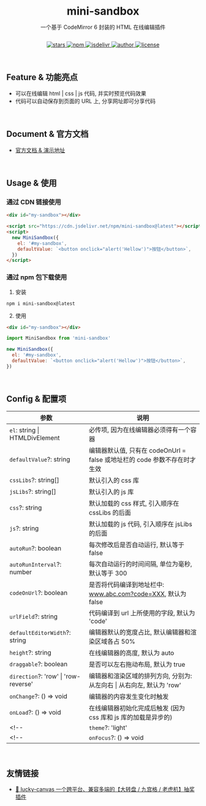 
<div align="center" style="display: flex; flex-direction: column; align-items: center;">
  <h1 style="margin: 10px 0 0">mini-sandbox</h1>
  <p>一个基于 CodeMirror 6 封装的 HTML 在线编辑插件</p>
  <p>
    <a href="https://github.com/buuing/mini-sandbox/stargazers" target="_black">
      <img src="https://img.shields.io/github/stars/buuing/mini-sandbox?color=%236a90e1&logo=github&style=flat-square" alt="stars" />
    </a>
    <a href="https://www.npmjs.com/package/mini-sandbox" target="_black">
      <img src="https://img.shields.io/npm/dm/mini-sandbox?color=%23ffba15&logo=npm&style=flat-square" alt="npm" />
    </a>
    <a href="https://www.jsdelivr.com/package/npm/mini-sandbox" target="_black">
      <img src="https://data.jsdelivr.com/v1/package/npm/mini-sandbox/badge" alt="jsdelivr" />
    </a>
    <a href="https://github.com/buuing" target="_black">
      <img src="https://img.shields.io/badge/Author-%20buuing%20-6a90e1.svg?&logo=github&style=flat-square" alt="author" />
    </a>
    <a href="https://github.com/buuing/mini-sandbox/blob/master/LICENSE" target="_black">
      <img src="https://img.shields.io/github/license/buuing/mini-sandbox?color=%236a90e1&logo=github&style=flat-square" alt="license" />
    </a>
  </p>
</div>

<br />

## Feature & 功能亮点

- 可以在线编辑 html | css | js 代码, 并实时预览代码效果
- 代码可以自动保存到页面的 URL 上, 分享网址即可分享代码

<br />

## Document & 官方文档

- [官方文档 & 演示地址](#)

<br />

## Usage & 使用

### 通过 CDN 链接使用

```html
<div id="my-sandbox"></div>

<script src="https://cdn.jsdelivr.net/npm/mini-sandbox@latest"></script>
<script>
  new MiniSandbox({
    el: '#my-sandbox',
    defaultValue: `<button onclick="alert('Hellow')">按钮</button>`,
  })
</script>
```

### 通过 npm 包下载使用

1. 安装

```shell
npm i mini-sandbox@latest
```

2. 使用

```html
<div id="my-sandbox"></div>
```

```js
import MiniSandbox from 'mini-sandbox'

new MiniSandbox({
  el: '#my-sandbox',
  defaultValue: `<button onclick="alert('Hellow')">按钮</button>`,
})
```

<br />

## Config & 配置项

| 参数 | 说明 |
| - | - |
| `el`: string \| HTMLDivElement | 必传项, 因为在线编辑器必须得有一个容器 |
| `defaultValue`?: string | 编辑器默认值, 只有在 codeOnUrl = false 或地址栏的 code 参数不存在时才生效 |
| `cssLibs`?: string[] | 默认引入的 css 库 |
| `jsLibs`?: string[] | 默认引入的 js 库 |
| `css`?: string | 默认加载的 css 样式, 引入顺序在 cssLibs 的后面 |
| `js`?: string | 默认加载的 js 代码, 引入顺序在 jsLibs 的后面 |
| `autoRun`?: boolean | 每次修改后是否自动运行, 默认等于 false |
| `autoRunInterval`?: number | 每次自动运行的时间间隔, 单位为毫秒, 默认等于 300 |
| `codeOnUrl`?: boolean | 是否将代码编译到地址栏中: www.abc.com?code=XXX, 默认为 false |
| `urlField`?: string | 代码编译到 url 上所使用的字段, 默认为 'code' |
| `defaultEditorWidth`?: string | 编辑器默认的宽度占比, 默认编辑器和渲染区域各占 50% |
| `height`?: string | 在线编辑器的高度, 默认为 auto |
| `draggable`?: boolean | 是否可以左右拖动布局, 默认为 true |
| `direction`?: 'row' \| 'row-reverse' | 编辑器和渲染区域的排列方向, 分别为: 从左向右 \| 从右向左, 默认为 'row' |
| `onChange`?: () => void | 编辑器的内容发生变化时触发 |
| `onLoad`?: () => void | 在线编辑器初始化完成后触发 (因为 css 库和 js 库的加载是异步的) |
<!-- | `theme`?: 'light' | 'dark' | 当前主题色, 默认等于 'light' | -->
<!-- | `onFocus`?: () => void | 编辑器获得焦点后触发 | -->

<br />

## 友情链接

- [🎁 lucky-canvas 一个跨平台、兼容多端的【大转盘 / 九宫格 / 老虎机】抽奖插件](https://github.com/LuckDraw/lucky-canvas)

<br />
